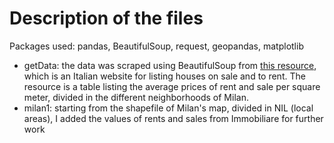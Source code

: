 # Description of the files
Packages used: pandas, BeautifulSoup, request, geopandas, matplotlib
- getData: the data was scraped using BeautifulSoup from [this resource](https://www.immobiliare.it/mercato-immobiliare/lombardia/milano/), which is an Italian website for listing houses on sale and to rent. The resource is a table listing the average prices of rent and sale per square meter, divided in the different neighborhoods of Milan.
- milan1: starting from the shapefile of Milan's map, divided in NIL (local areas), I added the values of rents and sales from Immobiliare for further work
